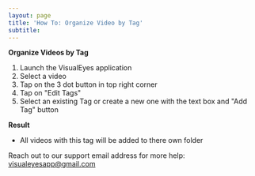 ```yaml
---
layout: page
title: 'How To: Organize Video by Tag'
subtitle: 
---
```


**Organize Videos by Tag**

1. Launch the VisualEyes application
2. Select a video
3. Tap on the 3 dot button in top right corner
4. Tap on "Edit Tags"
5. Select an existing Tag or create a new one with the text box and "Add Tag" button

**Result**
- All videos with this tag will be added to there own folder

Reach out to our support email address for more help: <visualeyesapp@gmail.com>